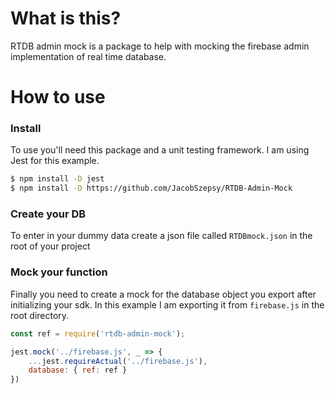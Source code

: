 # What is this?

RTDB admin mock is a package to help with mocking the firebase admin implementation of real time database.

# How to use

### Install

To use you'll need this package and a unit testing framework. I am using Jest for this example.

```sh
$ npm install -D jest 
$ npm install -D https://github.com/JacobSzepsy/RTDB-Admin-Mock
```

### Create your DB

To enter in your dummy data create a json file called `RTDBmock.json` in the root of your project

### Mock your function

Finally you need to create a mock for the database object you export after initializing your sdk. In this example I am exporting it from `firebase.js` in the root directory.

```js
const ref = require('rtdb-admin-mock');

jest.mock('../firebase.js', _ => {
	...jest.requireActual('../firebase.js'),
	database: { ref: ref }
})
```
